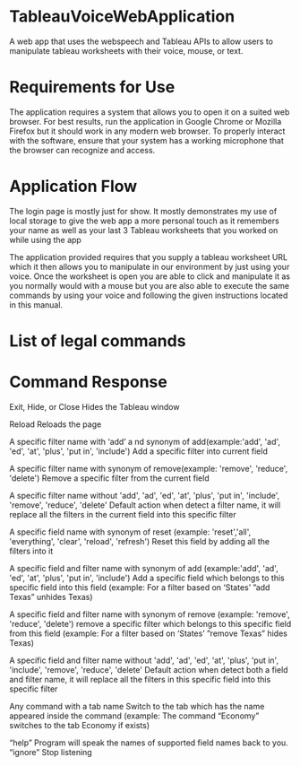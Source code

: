 # TableauVoiceWebApplication
A web app that uses the webspeech and Tableau APIs to allow users to manipulate tableau worksheets with their voice, mouse, or text.


# Requirements for Use
The application requires a system that allows you to open it on a suited web browser.
For best results, run the application in Google Chrome or Mozilla Firefox but it should
work in any modern web browser. To properly interact with the software, ensure that
your system has a working microphone that the browser can recognize and access.



# Application Flow
The login page is mostly just for show. It mostly demonstrates my use of local storage to 
give the web app a more personal touch as it remembers your name as well as your last 3 
Tableau worksheets that you worked on while using the app

The application provided requires that you supply a tableau worksheet URL which it then
allows you to manipulate in our environment by just using your voice. Once the
worksheet is open you are able to click and manipulate it as you normally would with a
mouse but you are also able to execute the same commands by using your voice and
following the given instructions located in this manual.


# List of legal commands
 
# Command                                     Response
Exit, Hide, or Close                          Hides the Tableau window

Reload                                        Reloads the page

A specific filter name with ‘add’ a
nd synonym of add(example:'add', 'ad',
'ed', 'at', 'plus', 'put in', 'include')      Add a specific filter into current field

A specific filter name with synonym of 
remove(example: 'remove', 'reduce', 'delete') Remove a specific filter from the current field

A specific filter name without 'add', 'ad',
'ed', 'at', 'plus', 'put in', 'include', 
'remove', 'reduce', 'delete'                  Default action when detect a filter name, it will replace all the filters in the current                                                 field into this specific filter

A specific field name with synonym of reset 
(example: 'reset','all', 'everything',
'clear', 'reload', 'refresh')                Reset this field by adding all the filters into it


A specific field and filter name with
synonym of add (example:'add', 'ad', 'ed',
'at', 'plus', 'put in', 'include')           Add a specific field which belongs to this specific field into this field (example: For a                                                filter based on ‘States’ ”add Texas” unhides Texas)


A specific field and filter name with
synonym of remove (example: 'remove', 
'reduce', 'delete')                          remove a specific filter which belongs to this specific field from this field (example: For                                              a filter based on ‘States’ ”remove Texas” hides Texas)


A specific field and filter name without
'add', 'ad', 'ed', 'at', 'plus', 'put in',
'include', 'remove', 'reduce', 'delete'      Default action when detect both a field and filter name, it will replace all the filters in                                              this specific field into this specific filter


Any command with a tab name                  Switch to the tab which has the name appeared inside the command (example: The command                                                  “Economy” switches to the tab Economy if exists)


“help”                                       Program will speak the names of supported field names back to you.
“ignore”                                     Stop listening
